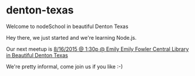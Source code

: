 # denton-texas
Welcome to nodeSchool in beautiful Denton Texas

Hey there, we just started and we're learning Node.js.

Our next meetup is [8/16/2015 @ 1:30p @ Emily Emily Fowler Central Library in Beautiful Denton Texas](http://www.meetup.com/Denton-Alternative-Economy-Doing-Group/events/224039006/)

We're pretty informal, come join us if you like :-)
